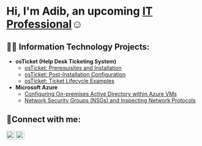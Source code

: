 <h1>Hi, I'm Adib, an upcoming <a href="https://linkedin.com/in/adib-ali-22431520b">IT Professional</a>☺</h1>

<h2>👨‍💻 Information Technology Projects:</h2>

- <b>osTicket (Help Desk Ticketing System)</b>
  - [osTicket: Prerequisites and Installation](https://github.com/Adib-Ali123/osticket-prereqs)
  - [osTicket: Post-Installation Configuration](https://github.com/Adib-Ali123/post-install-config)
  - [osTicket: Ticket Lifecycle Examples](https://github.com/Adib-Ali123/ticket-lifecycle)
- <b>Microsoft Azure</b>
  - [Configuring On-premises Active Directory within Azure VMs](https://github.com/Adib-Ali123/configure-ad)
  - [Network Security Groups (NSGs) and Inspecting Network Protocols](https://github.com/Adib-Ali123/azure-network-protocols)

<h2>🤳Connect with me:</h2>

[<img align="left" alt="Josh | Twitter" width="22px" src="https://cdn.jsdelivr.net/npm/simple-icons@v3/icons/twitter.svg" />][twitter]
[<img align="left" alt="Josh | LinkedIn" width="22px" src="https://cdn.jsdelivr.net/npm/simple-icons@v3/icons/linkedin.svg" />][linkedin]


[twitter]: https://twitter.com/AdibAli2001
[linkedin]: https://linkedin.com/in/adib-ali-22431520b
